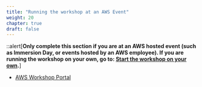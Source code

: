 ```yaml
---
title: "Running the workshop at an AWS Event"
weight: 20
chapter: true
draft: false
---
```


<!--- # Running the workshop at an AWS Event --->

::alert[**Only complete this section if you are at an AWS hosted event (such as Immersion Day, or events hosted by an AWS employee). If you are running the workshop on your own, go to: [Start the workshop on your own](/10_getting_started/01_self_paced.html).**]

* [AWS Workshop Portal](/10_getting_started/02_aws_event/portal)
